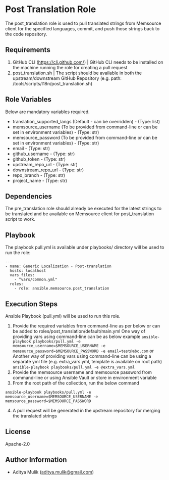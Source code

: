Post Translation Role
=========

The post_translation role is used to pull translated strings from Memsource client for the specified languages, commit, and push those strings back to the code repository.

Requirements
------------

1. GitHub CLI (https://cli.github.com/) | GitHub CLI needs to be installed on the machine running the role for creating a pull request
2. post_translation.sh | The script should be available in both the upstream/downstream GitHub Repository (e.g. path: /tools/scripts/l18n/post_translation.sh)

Role Variables
--------------

Below are mandatory variables required.
- translation_supported_langs (Default - can be overridden) - (Type: list)
- memsource_username (To be provided from command-line or can be set in environment variables) - (Type: str)
- memsource_password (To be provided from command-line or can be set in environment variables) - (Type: str)
- email - (Type: str)
- github_username - (Type: str)
- github_token - (Type: str)
- upstream_repo_url - (Type: str)
- downstream_repo_url - (Type: str)
- repo_branch - (Type: str)
- project_name - (Type: str)

Dependencies
------------

The pre_translation role should already be executed for the latest strings to be translated and be available on Memsource client for post_translation script to work.

Playbook
----------------

The playbook pull.yml is available under playbooks/ directory will be used to run the role:

    ---
    - name: Generic Localization - Post-translation
      hosts: localhost
      vars_files:
        - "vars/common.yml"
      roles:
        - role: ansible.memsource.post_translation

Execution Steps
---------------

Ansible Playbook (pull.yml) will be used to run this role.

1. Provide the required variables from command-line as per below or can be added to roles/post_translation/default/main.yml
    One way of providing vars using command-line can be as below example
    ```ansible-playbook playbooks/pull.yml -e memsource_username=$MEMSOURCE_USERNAME -e memsource_password=$MEMSOURCE_PASSWORD -e email=test@abc.com```
    or
    Another way of providing vars using command-line can be using a separate yml file (e.g. extra_vars.yml, template is available on root path)
    ```ansible-playbook playbooks/pull.yml -e @extra_vars.yml```
2. Provide the memsource username and memsource password from command-line or using Ansible Vault or store in environment variable
3. From the root path of the collection, run the below command

```ansible-playbook playbooks/pull.yml -e memsource_username=$MEMSOURCE_USERNAME -e memsource_password=$MEMSOURCE_PASSWORD```

4. A pull request will be generated in the upstream repository for merging the translated strings

License
-------

Apache-2.0

Author Information
------------------
- Aditya Mulik (aditya.mulik@gmail.com)
